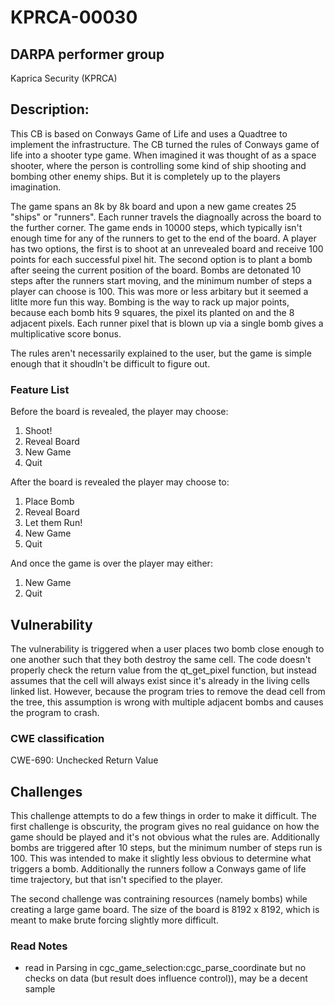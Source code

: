 # KPRCA-00030

## DARPA performer group
Kaprica Security (KPRCA)

## Description:

This CB is based on Conways Game of Life and uses a Quadtree to implement the infrastructure. The CB turned the rules of Conways game of life into a shooter type game. When imagined it was thought of as a space shooter, where the person is controlling some kind of ship shooting and bombing other enemy ships. But it is completely up to the players imagination. 

The game spans an 8k by 8k board and upon a new game creates 25 "ships" or "runners". Each runner travels the diagnoally across the board to the further corner. The game ends in 10000 steps, which typically isn't enough time for any of the runners to get to the end of the board. A player has two options, the first is to shoot at an unrevealed board and receive 100 points for each successful pixel hit. The second option is to plant a bomb after seeing the current position of the board. Bombs are detonated 10 steps after the runners start moving, and the minimum number of steps a player can choose is 100. This was more or less arbitary but it seemed a litlte more fun this way. Bombing is the way to rack up major points, because each bomb hits 9 squares, the pixel its planted on and the 8 adjacent pixels. Each runner pixel that is blown up via a single bomb gives a multiplicative score bonus.

The rules aren't necessarily explained to the user, but the game is simple enough that it shoudln't be difficult to figure out.

### Feature List
Before the board is revealed, the player may choose:
1. Shoot!
2. Reveal Board
3. New Game
4. Quit

After the board is revealed the player may choose to:
1. Place Bomb
2. Reveal Board
3. Let them Run!
4. New Game
5. Quit

And once the game is over the player may either:
1. New Game
2. Quit

## Vulnerability

The vulnerability is triggered when a user places two bomb close enough to one another such that they both destroy the same cell. The code doesn't properly check the return value from the qt_get_pixel function, but instead assumes that the cell will always exist since it's already in the living cells linked list. However, because the program tries to remove the dead cell from the tree, this assumption is wrong with multiple adjacent bombs and causes the program to crash.

### CWE classification

CWE-690: Unchecked Return Value

## Challenges

This challenge attempts to do a few things in order to make it difficult. The first challenge is obscurity, the program gives no real guidance on how the game should be played and it's not obvious what the rules are. Additionally bombs are triggered after 10 steps, but the minimum number of steps run is 100. This was intended to make it slightly less obvious to determine what triggers a bomb. Additionally the runners follow a Conways game of life time trajectory, but that isn't specified to the player.

The second challenge was contraining resources (namely bombs) while creating a large game board. The size of the board is 8192 x 8192, which is meant to make brute forcing slightly more difficult.


### Read Notes

* read in Parsing in cgc_game_selection:cgc_parse_coordinate but no checks on data (but
  result does influence control)), may be a decent sample